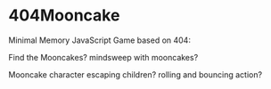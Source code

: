 # 404Mooncake

Minimal Memory JavaScript Game based on 404:

Find the Mooncakes? mindsweep with mooncakes? 

Mooncake character escaping children? rolling and bouncing action?